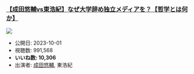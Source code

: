 ### [【成田悠輔vs東浩紀】なぜ大学辞め独立メディアを？【哲学とは何か】](https://www.youtube.com/watch?v=w-ToOG5rMTc)
[![](https://img.youtube.com/vi/w-ToOG5rMTc/sddefault.jpg)](https://www.youtube.com/watch?v=w-ToOG5rMTc)
-   公開日: 2023-10-01
-   視聴数: 991,568
-   **いいね数: 10,306**
-   出演者: [成田悠輔](/rehacq_fan/people/成田悠輔 "wikilink"), 東浩紀

